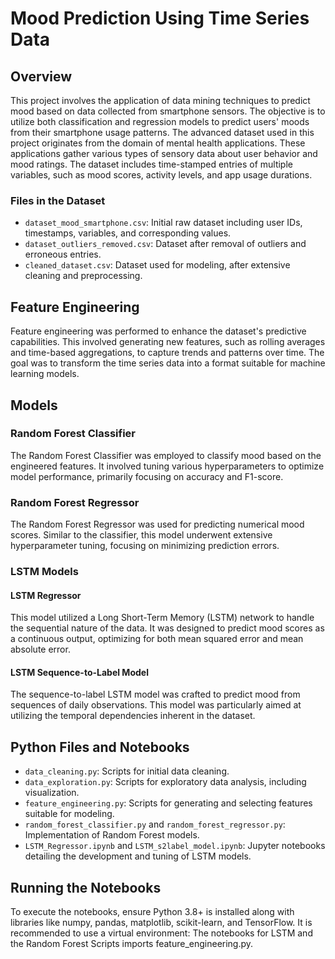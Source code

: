 # Mood Prediction Using Time Series Data

## Overview
This project involves the application of data mining techniques to predict mood based on data collected from smartphone sensors. The objective is to utilize both classification and regression models to predict users' moods from their smartphone usage patterns. 
The advanced dataset used in this project originates from the domain of mental health applications. These applications gather various types of sensory data about user behavior and mood ratings. The dataset includes time-stamped entries of multiple variables, such as mood scores, activity levels, and app usage durations.

### Files in the Dataset
- `dataset_mood_smartphone.csv`: Initial raw dataset including user IDs, timestamps, variables, and corresponding values.
- `dataset_outliers_removed.csv`: Dataset after removal of outliers and erroneous entries.
- `cleaned_dataset.csv`: Dataset used for modeling, after extensive cleaning and preprocessing.

## Feature Engineering
Feature engineering was performed to enhance the dataset's predictive capabilities. This involved generating new features, such as rolling averages and time-based aggregations, to capture trends and patterns over time. The goal was to transform the time series data into a format suitable for machine learning models.

## Models
### Random Forest Classifier
The Random Forest Classifier was employed to classify mood based on the engineered features. It involved tuning various hyperparameters to optimize model performance, primarily focusing on accuracy and F1-score.

### Random Forest Regressor
The Random Forest Regressor was used for predicting numerical mood scores. Similar to the classifier, this model underwent extensive hyperparameter tuning, focusing on minimizing prediction errors.

### LSTM Models
#### LSTM Regressor
This model utilized a Long Short-Term Memory (LSTM) network to handle the sequential nature of the data. It was designed to predict mood scores as a continuous output, optimizing for both mean squared error and mean absolute error.

#### LSTM Sequence-to-Label Model
The sequence-to-label LSTM model was crafted to predict mood from sequences of daily observations. This model was particularly aimed at utilizing the temporal dependencies inherent in the dataset.

## Python Files and Notebooks
- `data_cleaning.py`: Scripts for initial data cleaning.
- `data_exploration.py`: Scripts for exploratory data analysis, including visualization.
- `feature_engineering.py`: Scripts for generating and selecting features suitable for modeling.
- `random_forest_classifier.py` and `random_forest_regressor.py`: Implementation of Random Forest models.
- `LSTM_Regressor.ipynb` and `LSTM_s2label_model.ipynb`: Jupyter notebooks detailing the development and tuning of LSTM models.

## Running the Notebooks
To execute the notebooks, ensure Python 3.8+ is installed along with libraries like numpy, pandas, matplotlib, scikit-learn, and TensorFlow. It is recommended to use a virtual environment:
The notebooks for LSTM and the Random Forest Scripts imports feature_engineering.py. 
